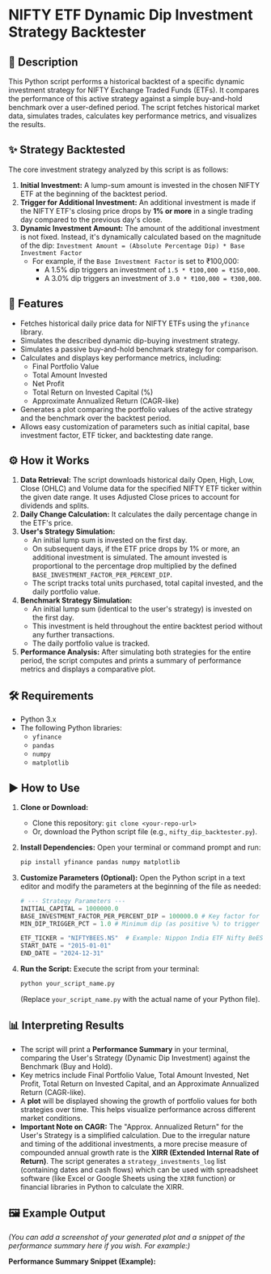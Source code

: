 # NIFTY ETF Dynamic Dip Investment Strategy Backtester

## 📜 Description

This Python script performs a historical backtest of a specific dynamic investment strategy for NIFTY Exchange Traded Funds (ETFs). It compares the performance of this active strategy against a simple buy-and-hold benchmark over a user-defined period. The script fetches historical market data, simulates trades, calculates key performance metrics, and visualizes the results.

## ✨ Strategy Backtested

The core investment strategy analyzed by this script is as follows:

1.  **Initial Investment:** A lump-sum amount is invested in the chosen NIFTY ETF at the beginning of the backtest period.
2.  **Trigger for Additional Investment:** An additional investment is made if the NIFTY ETF's closing price drops by **1% or more** in a single trading day compared to the previous day's close.
3.  **Dynamic Investment Amount:** The amount of the additional investment is not fixed. Instead, it's dynamically calculated based on the magnitude of the dip:
    `Investment Amount = (Absolute Percentage Dip) * Base Investment Factor`
    * For example, if the `Base Investment Factor` is set to ₹100,000:
        * A 1.5% dip triggers an investment of `1.5 * ₹100,000 = ₹150,000`.
        * A 3.0% dip triggers an investment of `3.0 * ₹100,000 = ₹300,000`.

## 🚀 Features

* Fetches historical daily price data for NIFTY ETFs using the `yfinance` library.
* Simulates the described dynamic dip-buying investment strategy.
* Simulates a passive buy-and-hold benchmark strategy for comparison.
* Calculates and displays key performance metrics, including:
    * Final Portfolio Value
    * Total Amount Invested
    * Net Profit
    * Total Return on Invested Capital (%)
    * Approximate Annualized Return (CAGR-like)
* Generates a plot comparing the portfolio values of the active strategy and the benchmark over the backtest period.
* Allows easy customization of parameters such as initial capital, base investment factor, ETF ticker, and backtesting date range.

## ⚙️ How it Works

1.  **Data Retrieval:** The script downloads historical daily Open, High, Low, Close (OHLC) and Volume data for the specified NIFTY ETF ticker within the given date range. It uses Adjusted Close prices to account for dividends and splits.
2.  **Daily Change Calculation:** It calculates the daily percentage change in the ETF's price.
3.  **User's Strategy Simulation:**
    * An initial lump sum is invested on the first day.
    * On subsequent days, if the ETF price drops by 1% or more, an additional investment is simulated. The amount invested is proportional to the percentage drop multiplied by the defined `BASE_INVESTMENT_FACTOR_PER_PERCENT_DIP`.
    * The script tracks total units purchased, total capital invested, and the daily portfolio value.
4.  **Benchmark Strategy Simulation:**
    * An initial lump sum (identical to the user's strategy) is invested on the first day.
    * This investment is held throughout the entire backtest period without any further transactions.
    * The daily portfolio value is tracked.
5.  **Performance Analysis:** After simulating both strategies for the entire period, the script computes and prints a summary of performance metrics and displays a comparative plot.

## 🛠️ Requirements

* Python 3.x
* The following Python libraries:
    * `yfinance`
    * `pandas`
    * `numpy`
    * `matplotlib`

## ▶️ How to Use

1.  **Clone or Download:**
    * Clone this repository: `git clone <your-repo-url>`
    * Or, download the Python script file (e.g., `nifty_dip_backtester.py`).

2.  **Install Dependencies:**
    Open your terminal or command prompt and run:
    ```bash
    pip install yfinance pandas numpy matplotlib
    ```

3.  **Customize Parameters (Optional):**
    Open the Python script in a text editor and modify the parameters at the beginning of the file as needed:
    ```python
    # --- Strategy Parameters ---
    INITIAL_CAPITAL = 1000000.0
    BASE_INVESTMENT_FACTOR_PER_PERCENT_DIP = 100000.0 # Key factor for dynamic investment
    MIN_DIP_TRIGGER_PCT = 1.0 # Minimum dip (as positive %) to trigger

    ETF_TICKER = "NIFTYBEES.NS"  # Example: Nippon India ETF Nifty BeES
    START_DATE = "2015-01-01"
    END_DATE = "2024-12-31"
    ```

4.  **Run the Script:**
    Execute the script from your terminal:
    ```bash
    python your_script_name.py
    ```
    (Replace `your_script_name.py` with the actual name of your Python file).

## 📊 Interpreting Results

* The script will print a **Performance Summary** in your terminal, comparing the User's Strategy (Dynamic Dip Investment) against the Benchmark (Buy and Hold).
* Key metrics include Final Portfolio Value, Total Amount Invested, Net Profit, Total Return on Invested Capital, and an Approximate Annualized Return (CAGR-like).
* A **plot** will be displayed showing the growth of portfolio values for both strategies over time. This helps visualize performance across different market conditions.
* **Important Note on CAGR:** The "Approx. Annualized Return" for the User's Strategy is a simplified calculation. Due to the irregular nature and timing of the additional investments, a more precise measure of compounded annual growth rate is the **XIRR (Extended Internal Rate of Return)**. The script generates a `strategy_investments_log` list (containing dates and cash flows) which can be used with spreadsheet software (like Excel or Google Sheets using the `XIRR` function) or financial libraries in Python to calculate the XIRR.

## 🖼️ Example Output

*(You can add a screenshot of your generated plot and a snippet of the performance summary here if you wish. For example:)*

**Performance Summary Snippet (Example):**
